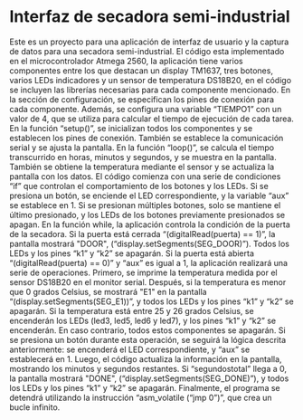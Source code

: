 # Interfaz de secadora semi-industrial

Este es un proyecto para una aplicación de interfaz de usuario y la captura de datos para una secadora semi-industrial. El código esta implementado en el microcontrolador Atmega 2560, la aplicación tiene varios componentes entre los que destacan un display TM1637, tres botones, varios LEDs indicadores y un sensor de temperatura DS18B20, en el código se incluyen las librerías necesarias para cada componente mencionado.
En la sección de configuración, se especifican los pines de conexión para cada componente. Además, se configura una variable “TIEMPO1” con un valor de 4, que se utiliza para calcular el tiempo de ejecución de cada tarea.
En la función “setup()”, se inicializan todos los componentes y se establecen los pines de conexión. También se establece la comunicación serial y se ajusta la pantalla. En la función “loop()”, se calcula el tiempo transcurrido en horas, minutos y segundos, y se muestra en la pantalla. También se obtiene la temperatura mediante el sensor y se actualiza la pantalla con los datos.
El código comienza con una serie de condiciones “if” que controlan el comportamiento de los botones y los LEDs. Si se presiona un botón, se enciende el LED correspondiente, y la variable “aux” se establece en 1. Si se presionan múltiples botones, solo se mantiene el último presionado, y los LEDs de los botones previamente presionados se apagan.
En la función while, la aplicación controla la condición de la puerta de la secadora. Si la puerta está cerrada “(digitalRead(puerta) == 1)”, la pantalla mostrará "DOOR", (“display.setSegments(SEG_DOOR)”). Todos los LEDs y los pines “k1” y “k2” se apagarán.
Si la puerta está abierta “(digitalRead(puerta) == 0)” y “aux” es igual a 1, la aplicación realizará una serie de operaciones. Primero, se imprime la temperatura medida por el sensor DS18B20 en el monitor serial. Después, si la temperatura es menor que 0 grados Celsius, se mostrará "E1" en la pantalla “(display.setSegments(SEG_E1))”, y todos los LEDs y los pines “k1” y “k2” se apagarán.
Si la temperatura está entre 25 y 26 grados Celsius, se encenderán los LEDs (led3, led5, led6 y led7), y los pines “k1” y “k2” se encenderán. En caso contrario, todos estos componentes se apagarán. Si se presiona un botón durante esta operación, se seguirá la lógica descrita anteriormente: se encenderá el LED correspondiente, y “aux” se establecerá en 1.
Luego, el código actualiza la información en la pantalla, mostrando los minutos y segundos restantes. Si “segundostotal” llega a 0, la pantalla mostrará "DONE", (“display.setSegments(SEG_DONE)”), y todos los LEDs y los pines “k1” y “k2” se apagarán.
Finalmente, el programa se detendrá utilizando la instrucción “asm_volatile (“jmp 0”)”, que crea un bucle infinito.
